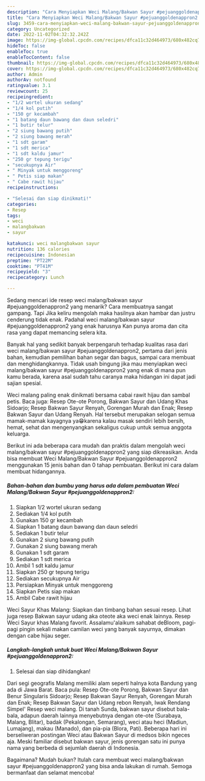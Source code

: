 ```yaml
---
description: "Cara Menyiapkan Weci Malang/Bakwan Sayur #pejuanggoldenappron2 yang Enak Banget, Buat Buka Puasa Enak"
title: "Cara Menyiapkan Weci Malang/Bakwan Sayur #pejuanggoldenappron2 yang Enak Banget, Buat Buka Puasa Enak"
slug: 3459-cara-menyiapkan-weci-malang-bakwan-sayur-pejuanggoldenappron2-yang-enak-banget-buat-buka-puasa-enak
category: Uncategorized
date: 2022-11-02T04:32:32.242Z
image: https://img-global.cpcdn.com/recipes/dfca11c32d464973/680x482cq70/weci-malangbakwan-sayur-pejuanggoldenappron2-foto-resep-utama.jpg
hideToc: false
enableToc: true
enableTocContent: false
thumbnail: https://img-global.cpcdn.com/recipes/dfca11c32d464973/680x482cq70/weci-malangbakwan-sayur-pejuanggoldenappron2-foto-resep-utama.jpg
cover: https://img-global.cpcdn.com/recipes/dfca11c32d464973/680x482cq70/weci-malangbakwan-sayur-pejuanggoldenappron2-foto-resep-utama.jpg
author: Admin
authorAv: notfound
ratingvalue: 3.1
reviewcount: 25
recipeingredient:
- "1/2 wortel ukuran sedang"
- "1/4 kol putih"
- "150 gr kecambah"
- "1 batang daun bawang dan daun seledri"
- "1 butir telur"
- "2 siung bawang putih"
- "2 siung bawang merah"
- "1 sdt garam"
- "1 sdt merica"
- "1 sdt kaldu jamur"
- "250 gr tepung terigu"
- "secukupnya Air"
- " Minyak untuk menggoreng"
- " Petis siap makan"
- " Cabe rawit hijau"
recipeinstructions:

- "Selesai dan siap dinikmati!"
categories:
- Resep
tags:
- weci
- malangbakwan
- sayur

katakunci: weci malangbakwan sayur 
nutrition: 136 calories
recipecuisine: Indonesian
preptime: "PT22M"
cooktime: "PT41M"
recipeyield: "3"
recipecategory: Lunch

---
```



Sedang mencari ide resep weci malang/bakwan sayur #pejuanggoldenappron2 yang menarik? Cara membuatnya sangat gampang. Tapi Jika keliru mengolah maka hasilnya akan hambar dan justru cenderung tidak enak. Padahal weci malang/bakwan sayur #pejuanggoldenappron2 yang enak harusnya Kan punya aroma dan cita rasa yang dapat memancing selera kita.


Banyak hal yang sedikit banyak berpengaruh terhadap kualitas rasa dari weci malang/bakwan sayur #pejuanggoldenappron2, pertama dari jenis bahan, kemudian pemilihan bahan segar dan bagus, sampai cara membuat dan menghidangkannya. Tidak usah bingung jika mau menyiapkan weci malang/bakwan sayur #pejuanggoldenappron2 yang enak di mana pun kamu berada, karena asal sudah tahu caranya maka hidangan ini dapat jadi sajian spesial.

Weci malang paling enak dinikmati bersama cabai rawit hijau dan sambal petis. Baca juga: Resep Ote-ote Porong, Bakwan Sayur dan Udang Khas Sidoarjo; Resep Bakwan Sayur Renyah, Gorengan Murah dan Enak; Resep Bakwan Sayur dan Udang Renyah. Hal tersebut merupakan selogan semua mamak-mamak kayagnya ya😁karena kalau masak sendiri lebih bersih, hemat, sehat dan mengenyangkan sekaligus cukup untuk semua anggota keluarga.


Berikut ini ada beberapa cara mudah dan praktis dalam mengolah weci malang/bakwan sayur #pejuanggoldenappron2 yang siap dikreasikan. Anda bisa membuat Weci Malang/Bakwan Sayur #pejuanggoldenappron2 menggunakan 15 jenis bahan dan 0 tahap pembuatan. Berikut ini cara dalam membuat hidangannya.

<!--inarticleads1-->

##### Bahan-bahan dan bumbu yang harus ada dalam pembuatan Weci Malang/Bakwan Sayur #pejuanggoldenappron2:

1. Siapkan 1/2 wortel ukuran sedang
1. Sediakan 1/4 kol putih
1. Gunakan 150 gr kecambah
1. Siapkan 1 batang daun bawang dan daun seledri
1. Sediakan 1 butir telur
1. Gunakan 2 siung bawang putih
1. Gunakan 2 siung bawang merah
1. Gunakan 1 sdt garam
1. Sediakan 1 sdt merica
1. Ambil 1 sdt kaldu jamur
1. Siapkan 250 gr tepung terigu
1. Sediakan secukupnya Air
1. Persiapkan  Minyak untuk menggoreng
1. Siapkan  Petis siap makan
1. Ambil  Cabe rawit hijau


Weci Sayur Khas Malang: Siapkan dan timbang bahan sesuai resep. Lihat juga resep Bakwan sayur udang aka oteote aka weci enak lainnya. Resep Weci Sayur khas Malang favorit. Assalamu&#39;alaikum sahabat deBloom, pagi-pagi pingin sekali makan camilan weci yang banyak sayurnya, dimakan dengan cabe hijau seger. 

<!--inarticleads2-->

##### Langkah-langkah untuk buat Weci Malang/Bakwan Sayur #pejuanggoldenappron2:


1. Selesai dan siap dihidangkan!

Dari segi geografis Malang memiliki alam seperti halnya kota Bandung yang ada di Jawa Barat. Baca pula: Resep Ote-ote Porong, Bakwan Sayur dan Benur Singularis Sidoarjo; Resep Bakwan Sayur Renyah, Gorengan Murah dan Enak; Resep Bakwan Sayur dan Udang rebon Renyah, Iwak Rendang Simpel&#39; Resep weci malang. Di tanah Sunda, bakwan sayur disebut bala-bala, adapun daerah lainnya menyebutnya dengan ote-ote (Surabaya, Malang, Blitar), badak (Pekalongan, Semarang), weci atau heci (Madiun, Lumajang), makau (Manado), dan pia-pia (Blora, Pati). Beberapa hari ini berseliweran postingan Weci atau Bakwan Sayur di medsos bikin ngeces aja. Meski familiar disebut bakwan sayur, jenis gorengan satu ini punya nama yang berbeda di sejumlah daerah di Indonesia. 

Bagaimana? Mudah bukan? Itulah cara membuat weci malang/bakwan sayur #pejuanggoldenappron2 yang bisa anda lakukan di rumah. Semoga bermanfaat dan selamat mencoba!

